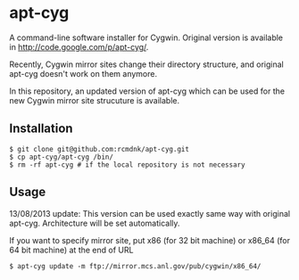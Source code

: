 apt-cyg
=======

A command-line software installer for Cygwin.
Original version is available in http://code.google.com/p/apt-cyg/.

Recently, Cygwin mirror sites change their directory structure,
and original apt-cyg doesn't work on them anymore.

In this repository, an updated version of apt-cyg which can be used for
the new Cygwin mirror site strucuture is available.


## Installation

    $ git clone git@github.com:rcmdnk/apt-cyg.git
    $ cp apt-cyg/apt-cyg /bin/
    $ rm -rf apt-cyg # if the local repository is not necessary

## Usage
13/08/2013 update:
This version can be used exactly same way with original apt-cyg.
Architecture will be set automatically.

If you want to specify mirror site, put x86 (for 32 bit machine) or x86_64 (for 64 bit machine) at the end of URL

    $ apt-cyg update -m ftp://mirror.mcs.anl.gov/pub/cygwin/x86_64/
